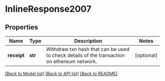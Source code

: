 # InlineResponse2007

## Properties
Name | Type | Description | Notes
------------ | ------------- | ------------- | -------------
**receipt** | **str** | Withdraw txn hash that can be used to check details of the transaction on ethereum network. | [optional] 

[[Back to Model list]](../README.md#documentation-for-models) [[Back to API list]](../README.md#documentation-for-api-endpoints) [[Back to README]](../README.md)

